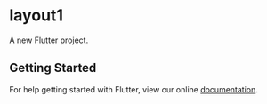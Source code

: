 # layout1

A new Flutter project.

## Getting Started

For help getting started with Flutter, view our online
[documentation](https://flutter.io/).
